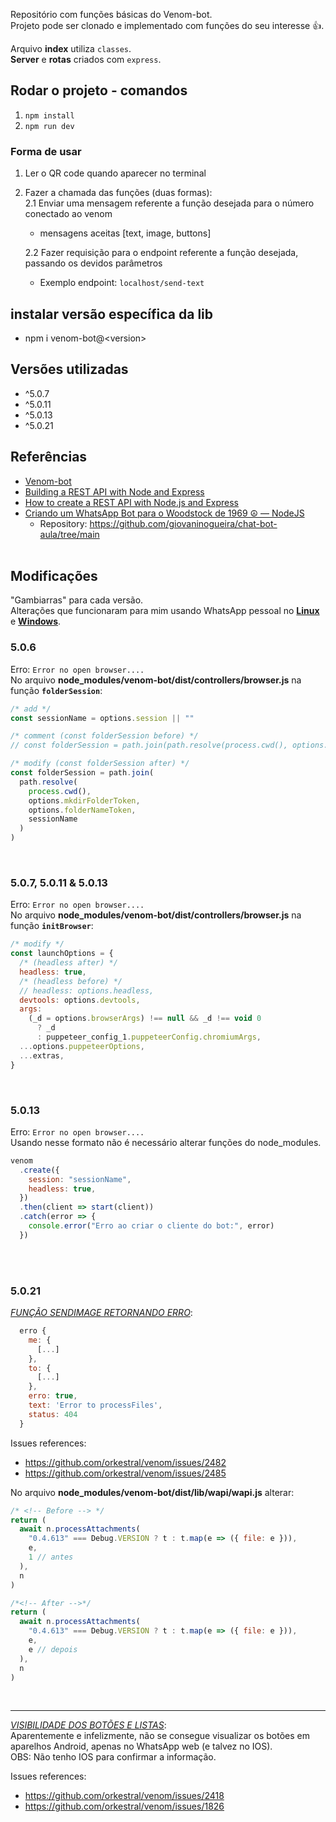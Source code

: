 Repositório com funções básicas do Venom-bot.  
Projeto pode ser clonado e implementado com funções do seu interesse 👍.

Arquivo **index** utiliza `classes`.  
**Server** e **rotas** criados com `express`.

## Rodar o projeto - comandos

1. `npm install`
2. `npm run dev`

### Forma de usar

1. Ler o QR code quando aparecer no terminal
2. Fazer a chamada das funções (duas formas):  
    2.1 Enviar uma mensagem referente a função desejada para o número conectado ao venom

   - mensagens aceitas [text, image, buttons]

   2.2 Fazer requisição para o endpoint referente a função desejada, passando os devidos parâmetros

   - Exemplo endpoint: `localhost/send-text`

## instalar versão específica da lib

- npm i venom-bot@\<version\>

## Versões utilizadas

- ^5.0.7
- ^5.0.11
- ^5.0.13
- ^5.0.21

## Referências

- [Venom-bot](https://github.com/orkestral/venom)
- [Building a REST API with Node and Express
  ](https://stackabuse.com/building-a-rest-api-with-node-and-express/)
- [How to create a REST API with Node.js and Express](https://blog.postman.com/how-to-create-a-rest-api-with-node-js-and-express/)
- [Criando um WhatsApp Bot para o Woodstock de 1969 ☮️ — NodeJS](https://giovanicassiano.medium.com/criando-um-whatsapp-bot-para-o-woodstock-de-1969-%EF%B8%8F-nodejs-64318d67f5cd)
  - Repository: https://github.com/giovaninogueira/chat-bot-aula/tree/main
    <br></br>

## Modificações

"Gambiarras" para cada versão.  
Alterações que funcionaram para mim usando WhatsApp pessoal no <u>**Linux**</u> e <u>**Windows**</u>.

### 5.0.6

Erro: `Error no open browser....`  
No arquivo **node_modules/venom-bot/dist/controllers/browser.js** na função **`folderSession`**:

```javascript
/* add */
const sessionName = options.session || ""

/* comment (const folderSession before) */
// const folderSession = path.join(path.resolve(process.cwd(), options.mkdirFolderToken, options.folderNameToken, options.session));

/* modify (const folderSession after) */
const folderSession = path.join(
  path.resolve(
    process.cwd(),
    options.mkdirFolderToken,
    options.folderNameToken,
    sessionName
  )
)
```

<br/>

### 5.0.7, 5.0.11 & 5.0.13

Erro: `Error no open browser....`  
No arquivo **node_modules/venom-bot/dist/controllers/browser.js** na função **`initBrowser`**:

```javascript
/* modify */
const launchOptions = {
  /* (headless after) */
  headless: true,
  /* (headless before) */
  // headless: options.headless,
  devtools: options.devtools,
  args:
    (_d = options.browserArgs) !== null && _d !== void 0
      ? _d
      : puppeteer_config_1.puppeteerConfig.chromiumArgs,
  ...options.puppeteerOptions,
  ...extras,
}
```

<br/>

### 5.0.13

Erro: `Error no open browser....`  
Usando nesse formato não é necessário alterar funções do node_modules.

```javascript
venom
  .create({
    session: "sessionName",
    headless: true,
  })
  .then(client => start(client))
  .catch(error => {
    console.error("Erro ao criar o cliente do bot:", error)
  })
```

<br></br>

### 5.0.21

<u>_FUNÇÃO SENDIMAGE RETORNANDO ERRO_</u>:

```javascript
  erro {
    me: {
      [...]
    },
    to: {
      [...]
    },
    erro: true,
    text: 'Error to processFiles',
    status: 404
  }
```

Issues references:

- https://github.com/orkestral/venom/issues/2482
- https://github.com/orkestral/venom/issues/2485

No arquivo **node_modules/venom-bot/dist/lib/wapi/wapi.js** alterar:

```javascript
/* <!-- Before --> */
return (
  await n.processAttachments(
    "0.4.613" === Debug.VERSION ? t : t.map(e => ({ file: e })),
    e,
    1 // antes
  ),
  n
)
```

```javascript
/*<!-- After -->*/
return (
  await n.processAttachments(
    "0.4.613" === Debug.VERSION ? t : t.map(e => ({ file: e })),
    e,
    e // depois
  ),
  n
)
```

<br/>

---

<u>_VISIBILIDADE DOS BOTÕES E LISTAS_</u>:  
Aparentemente e infelizmente, não se consegue visualizar os botões em aparelhos Android, apenas no WhatsApp web (e talvez no IOS).  
OBS: Não tenho IOS para confirmar a informação.

Issues references:

- https://github.com/orkestral/venom/issues/2418
- https://github.com/orkestral/venom/issues/1826
